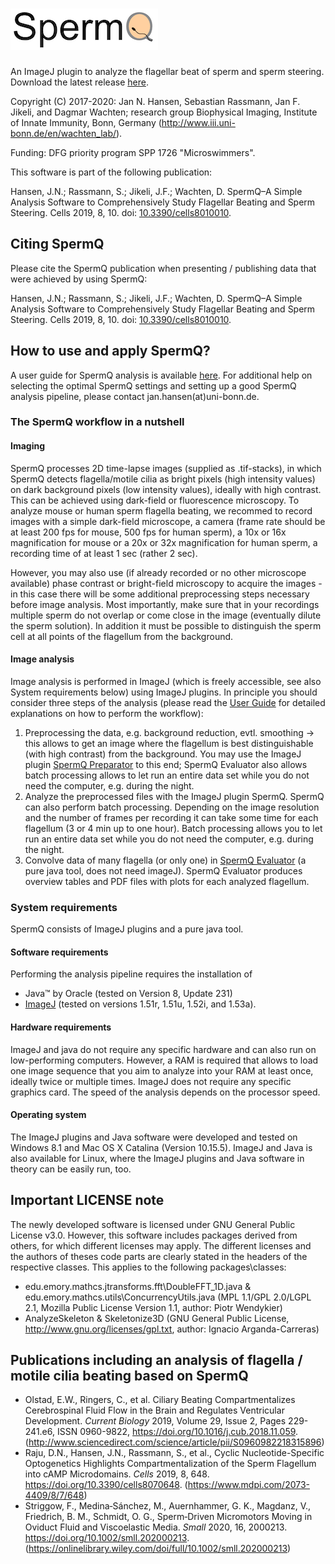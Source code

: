 # ![SpermQ](https://github.com/hansenjn/SpermQ/blob/master/Webfiles/20200708%20SpermQ%20Logo%20low%20res.png?raw=true)
An ImageJ plugin to analyze the flagellar beat of sperm and sperm steering. Download the latest release [here](https://github.com/hansenjn/SpermQ/releases). 

Copyright (C) 2017-2020: Jan N. Hansen, Sebastian Rassmann, Jan F. Jikeli, and Dagmar Wachten; research group Biophysical Imaging, Institute of Innate Immunity, Bonn, Germany (http://www.iii.uni-bonn.de/en/wachten_lab/).

Funding: DFG priority program SPP 1726 "Microswimmers".

This software is part of the following publication: 

Hansen, J.N.; Rassmann, S.; Jikeli, J.F.; Wachten, D. SpermQ–A Simple Analysis Software to Comprehensively Study Flagellar Beating and Sperm Steering. Cells 2019, 8, 10. doi: [10.3390/cells8010010](https://doi.org/10.3390/cells8010010).

## Citing SpermQ
Please cite the SpermQ publication when presenting / publishing data that were achieved by using SpermQ:

Hansen, J.N.; Rassmann, S.; Jikeli, J.F.; Wachten, D. SpermQ–A Simple Analysis Software to Comprehensively Study Flagellar Beating and Sperm Steering. Cells 2019, 8, 10. doi: [10.3390/cells8010010](https://doi.org/10.3390/cells8010010).

## How to use and apply SpermQ?
A user guide for SpermQ analysis is available [here](https://github.com/hansenjn/SpermQ/blob/master/Manual/SpermQ%20Manual.pdf). For additional help on selecting the optimal SpermQ settings and setting up a good SpermQ analysis pipeline, please contact jan.hansen(at)uni-bonn.de.

### The SpermQ workflow in a nutshell
#### Imaging
SpermQ processes 2D time-lapse images (supplied as .tif-stacks), in which SpermQ detects flagella/motile cilia as bright pixels (high intensity values) on dark background pixels (low intensity values), ideally with high contrast. This can be achieved using dark-field or fluorescence microscopy. To analyze mouse or human sperm flagella beating, we recommed to record images with a simple dark-field microscope, a camera (frame rate should be at least 200 fps for mouse, 500 fps for human sperm), a 10x or 16x magnification for mouse or a 20x or 32x magnification for human sperm, a recording time of at least 1 sec (rather 2 sec).

However, you may also use (if already recorded or no other microscope available) phase contrast or bright-field microscopy to acquire the images - in this case there will be some additional preprocessing steps necessary before image analysis. Most importantly, make sure that in your recordings multiple sperm do not overlap or come close in the image (eventually dilute the sperm solution). In addition it must be possible to distinguish the sperm cell at all points of the flagellum from the background.

#### Image analysis
Image analysis is performed in ImageJ (which is freely accessible, see also System requirements below) using ImageJ plugins. 
In principle you should consider three steps of the analysis (please read the [User Guide](https://github.com/hansenjn/SpermQ/blob/master/Manual/SpermQ%20Manual.pdf) for detailed explanations on how to perform the workflow):
1. Preprocessing the data, e.g. background reduction, evtl. smoothing -> this allows to get an image where the flagellum is best distinguishable (with high contrast) from the background. You may use the ImageJ plugin [SpermQ Preparator](https://github.com/hansenjn/SpermQ_Preparator) to this end; SpermQ Evaluator also allows batch processing allows to let run an entire data set while you do not need the computer, e.g. during the night.
2. Analyze the preprocessed files with the ImageJ plugin SpermQ. SpermQ can also perform batch processing. Depending on the image resolution and the number of frames per recording it can take some time for each flagellum (3 or 4 min up to one hour). Batch processing allows you to let run an entire data set while you do not need the computer, e.g. during the night.
3. Convolve data of many flagella (or only one) in [SpermQ Evaluator](https://github.com/IIIImaging/SpermQ_Evaluator) (a pure java tool, does not need imageJ). SpermQ Evaluator produces overview tables and PDF files with plots for each analyzed flagellum.

### System requirements
SpermQ consists of ImageJ plugins and a pure java tool. 

#### Software requirements
Performing the analysis pipeline requires the installation of
- Java™ by Oracle (tested on Version 8, Update 231)
- [ImageJ](https://imagej.net/Downloads) (tested on versions 1.51r, 1.51u, 1.52i, and 1.53a).

#### Hardware requirements
ImageJ and java do not require any specific hardware and can also run on low-performing computers. However, a RAM is required that allows to load one image sequence that you aim to analyze into your RAM at least once, ideally twice or multiple times. ImageJ does not require any specific graphics card. The speed of the analysis depends on the processor speed.

#### Operating system
The ImageJ plugins and Java software were developed and tested on Windows 8.1 and Mac OS X Catalina (Version 10.15.5).
ImageJ and Java is also available for Linux, where the ImageJ plugins and Java software in theory can be easily run, too.

## Important LICENSE note
The newly developed software is licensed under GNU General Public License v3.0. However, this software includes packages derived from others, for which different licenses may apply. The different licenses and the authors of theses code parts are clearly stated in the headers of the respective classes. This applies to the following packages\classes:
- edu.emory.mathcs.jtransforms.fft\DoubleFFT_1D.java & edu.emory.mathcs.utils\ConcurrencyUtils.java (MPL 1.1/GPL 2.0/LGPL 2.1, Mozilla Public License Version 1.1, author: Piotr Wendykier)
- AnalyzeSkeleton & Skeletonize3D (GNU General Public License, http://www.gnu.org/licenses/gpl.txt, author: Ignacio Arganda-Carreras)

## Publications including an analysis of flagella / motile cilia beating based on SpermQ
- Olstad, E.W., Ringers, C., et al. Ciliary Beating Compartmentalizes Cerebrospinal Fluid Flow in the Brain and Regulates Ventricular Development.
*Current Biology* 2019, Volume 29, Issue 2, Pages 229-241.e6, ISSN 0960-9822, https://doi.org/10.1016/j.cub.2018.11.059. (http://www.sciencedirect.com/science/article/pii/S0960982218315896)
- Raju, D.N., Hansen, J.N., Rassmann, S., et al., Cyclic Nucleotide-Specific Optogenetics Highlights Compartmentalization of the Sperm Flagellum into cAMP Microdomains. *Cells* 2019, 8, 648. https://doi.org/10.3390/cells8070648. (https://www.mdpi.com/2073-4409/8/7/648)
- Striggow, F., Medina‐Sánchez, M., Auernhammer, G. K., Magdanz, V., Friedrich, B. M., Schmidt, O. G., Sperm‐Driven Micromotors Moving in Oviduct Fluid and Viscoelastic Media. *Small* 2020, 16, 2000213. https://doi.org/10.1002/smll.202000213. (https://onlinelibrary.wiley.com/doi/full/10.1002/smll.202000213)

